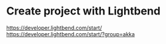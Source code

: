 # Create project with Lightbend

https://developer.lightbend.com/start/
https://developer.lightbend.com/start/?group=akka
